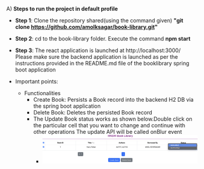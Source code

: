 A) **Steps to run the project in default profile**
- **Step 1**: Clone the repository shared(using the command given)
  **"git clone https://github.com/amolksagar/book-library.git"**

- **Step 2**:
  cd to the book-library folder.
  Execute the command
  **npm start**

- **Step 3**:
  The react application is launched at http://localhost:3000/
  Please make sure the backend application is launched as per the instructions provided in the README.md file of the booklibrary spring boot application

- Important points:
    - Functionalities
        - Create Book: Persists a Book record into the backend H2 DB via the spring boot application
        - Delete Book: Deletes the persisted Book record
        - The Update Book status works as shown below.Double click on the particular cell that you want to change and continue with other operations
          The update API will be called onBlur event
            - ![alt text](image.png)